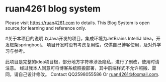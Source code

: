 # ruan4261 blog system
Please visit https://ruan4261.com to details.
This Blog System is open source,for learning and reference only.

#关于本项目的说明
以Java开发的项目，集成环境为JetBrains IntelliJ Idea，开发框架springboot。
项目开发时没有考虑复用性，仅供自己博客使用，及对外学习与参考。

此项目是完整的idea项目根，部分地方字符串涉及隐私，进行了删改，使用时请注意。
经过我本人同意可将博客系统照搬部署，其中前端样式不允许照搬、雷同，请自己设计修改。
Contact QQ2598055586 Or ruan4261@foxmail.com.